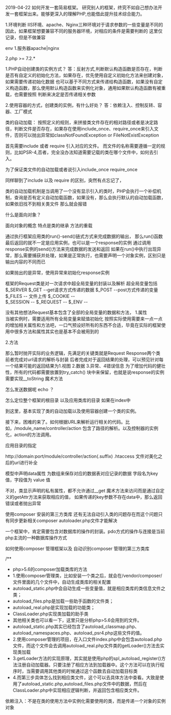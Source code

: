 2019-04-22
如何开发一套简易框架。
研究别人的框架，终究不如自己想办法开发一套框架出来。能够更深入的理解PHP,也能借此提升技术综合能力。


1.环境判断
IIS环境、apache、Nginx三种环境对于请求参数的一些变量是不同的
因此，如果框架想要兼容不同的服务器环境，对相应的条件是需要判断的
这里仅记录，但是不做兼容


env
1.服务器apache|nginx

2.php >= 7.2.*













1.PHP自动创建类的实例方式？
答：反射方式,判断默认构造函数是否存在，判断是否有自定义的初始化方法，如果存在，优先使用自定义初始化方法来创建对象，如果需要传递初始化数据
也可以基于不同方式来传递给构造函数，如果没有自定义构造函数，那么使用默认构造函数来实例化对象，通用如果默认构造函数有被重载，也需要按照
判断来决定是否传递相关参数






2.使用容器的方式，创建类的实例，有什么好处？
答：依赖注入、控制反转、容器、工厂模式








类的自动加载：
按照定义的规则，来拼接类文件存在的相对路径或者是决定路径，判断文件是否存在，如果存在使用include_once、require_once来引入文件，否则可以抛出异常如classNotFoundException or FileNotExistException


首先需要include 或者 require 引入对应的文件。 而文件的名称需要遵循一定的规则，比如PSR-4,否者，完全没办法知道需要记载的类在哪个文件中，如何去引入。


为了保证类文件的自动加载或者说引入include_once   require_once

同样聊到了include 以及 require 的区别，突然有点忘记了，

类的自动加载机制是当调用了一个没有显示引入的类时，PHP会执行一个补偿机制，查询是否有定义自动加载函数，如果没有，那么会执行默认的自动加载函数，如果依旧找不到相关类文件
那么就会报错




什么是面向对象？


面向对象的概念 特点是类的继承  方法的重载



通过执行框架应用类的run()-send()链式方式来完成数据的输出，
那么run()函数最后返回的就不一定是应用实例，也可以是一个response的实例
通过调用response实例的send()方法来完成数据的发送和返回
如果在run()中执行出现异常，那么需要捕获并处理，如果是正常执行，也需要声明一个对象实例，区别只是输出内容的不同而已

如果抛出的是异常，使用异常来初始化response实例


框架的Request类是对一次请求中超全局变量的封装以及解析
超全局变量包括
$_SERVER
$_GET     --get请求方式传递的数据
$_POST    --post方式传递的变量
$_FILES   -- 文件上传
$_COOKIE  --  
$_SESSION -- 
$_REQUEST -- 
$_ENV     -- 


没有其他想法Request基本包含了全部的全局变量的数据和方法，
1.属性  
  当被实例时，需要适用所有全局变量来赋值初始化
  按照实际使用需要来一点一点的增加相关属性和方法吧，一口气预设好所有的东西不合适，毕竟在实际的框架使用中很多方法和属性其实也是基本不会被用到的



2.方法








那么暂时抛开实际的业务逻辑，先满足的关键类就是Request Response两个类
前者完成对url请求的解析与封装
后者完成对于返回结果的处理，可以预见针对每一个结果可能的返回结果为1.视图 2.数据 3.异常、4错误信息
为了增加代码的健壮性，所有的代码都需要放置到try_catch() 块中来保留，也就是说response的实例 需要实现__toString 魔术方法


怎么发送数据呢 echo ？ 


怎么定位整个框架的根目录  以及应用类库的目录   如果在index中



到这里，基本实现了类的自动加载以及使用容器创建一个类的实例。

接下来，困难的来了。如何根据URL来解析运行相关的代码。比如，/module_name/controller/action 
包含了路径的解析。以及控制器的实例化，action的方法调用。

应用目录的指定



http://domain:port/module/controller/action(.suffix)
.htaccess 文件对美化之后的url进行补全








模型中声明data属性 为数组来保存对应的数据表对应记录的数据
字段名为key值，字段值为 value 值 

不对，类显示声明的私有属性，都不允许通过__get 魔术方法来访问而是通过自定义的getAttr方法来获取相应的值，
如果传递的key参数不存在data中，那么返回错误或者抛出异常






        
使用composer 安装的第三方类库 还有无法自动引入类的问题存在而这个问题只有同步更新相关composer autoloader.php文件才能解决





一个框架中，肯定需要包含对数据库的操作的封装。pdo方式的操作与连接是当前php主流的一种数据库操作方式






如何使用composer 管理框架以及 自动识别composer 管理的第三方类库


/**
 * php>5.6的composer加载类库的方法
 * 1.使用composer管理类，比如安装一个类之后，就会在/vendor/composer/文件里面的几个文件中，自动生成类库的相关配置
 * autoload_static.php中会自动生成一些变量值，就是相应类库的类信息文件之类；
 * autoload_files.php是加载一些助手函数的文件类；
 * autoload_real.php是实现加载的功能类；
 * ClassLoader.php实现类加载的助手类
 * 其他相关类也可以看一下，这里只是分析php>5.6会用到的文件。
 * autoload_static.php其实已经包含了autoload_classmap.php、autoload_namespaces.php、autoload_psr4.php这些文件的值。
 * 2.使用composer管理的项目，在入口文件index.php中会包含autoload.php文件，而这个文件会去调用autoload_real.php文件类的getLoader()方法去实现类加载
 * 3.getLoader方法的实现原理，其实就是使用php的spl_autoload_register()方法注册自动加载器。只要注册了相应方法到加载器中。这个方法可以在执行程序时，当需要调用其他类的时候通过这个函数去自动加载目标类
 * 4.而第三步具体怎么找到相应类文件，这个可以去具体方法中查看。大致是使用了autoload_static.php,autoload_files.php文件中的数据，然后在ClassLoader.php中实现相应逻辑判断，并返回包含相应类文件。




 依赖注入：不是在类的使用方法中实例化需要使用的类，而是传递一个对象的实例对象
        
